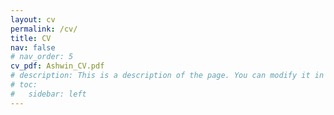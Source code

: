 ```yaml
---
layout: cv
permalink: /cv/
title: CV
nav: false
# nav_order: 5
cv_pdf: Ashwin_CV.pdf
# description: This is a description of the page. You can modify it in '_pages/cv.md'. You can also change or remove the top pdf download button.
# toc:
#   sidebar: left
---
```

